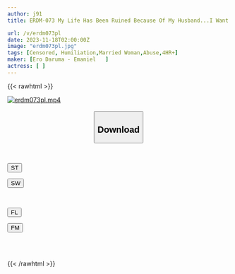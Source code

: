 ```yaml
---
author: j91
title: ERDM-073 My Life Has Been Ruined Because Of My Husband...I Want To Fuck Him So Badly! 4 Hours Of Masochistic Training For A Super Masochistic Wife

url: /v/erdm073pl
date: 2023-11-18T02:00:00Z
image: "erdm073pl.jpg"
tags: [Censored, Humiliation,Married Woman,Abuse,4HR+]
maker: [Ero Daruma - Emaniel   ]
actress: [ ]
---
```



{{< rawhtml >}}

<div class="video" data-videoid="P71PDkpa2OuWlw">
    <a href="javascript:;">
        <img src="/v/erdm073pl/erdm073pl.jpg" width="WIDTH" height="HEIGHT" alt="erdm073pl.mp4" loading="lazy">
    </a>
</div>

<script type="text/javascript" src="https://j91.asia/asset/on-demand-st.js"></script>

<br>
  <link rel="stylesheet" href="https://j91.asia/asset/bs5.css">
  
  <center>
  <button class="btn btn-primary" type="button" data-bs-toggle="collapse" data-bs-target=".multi-collapse" aria-expanded="false" aria-controls="multiCollapseExample1 multiCollapseExample2"><h2>Download</h2></button></center>
</p>
<div class="row">
  <div class="col">
    <div class="collapse multi-collapse" id="multiCollapseExample1">
      <div class="card card-body">
	      	      <br>
<div class="buttons">  
<p><a href="https://streamtape.to/v/P71PDkpa2OuWlw" target="_blank"><button class="btn-hover color-3"><i class="fa fa-download"></i> ST</button></a></p>
<p><a href="https://sfastwish.com/fkceu7fi4i6e" target="_blank"><button class="btn-hover color-2"><i class="fa fa-download"></i> SW</button></a></p></div>
    </div>
  </div>
</div>
  <div class="col">
    <div class="collapse multi-collapse" id="multiCollapseExample2">
      <div class="card card-body">
	      <br>
<div class="buttons">
<p><a href="javascript:;" target="_blank"><button class="btn-hover color-9"><i class="fa fa-download"></i> FL</button></a></p>
<p><a href="https://filemoon.sx/d/z466inzlf55r" target="_blank"><button class="btn-hover color-8"><i class="fa fa-download"></i> FM</button></a></p></div>
<br><br>
      </div>
    </div>
  </div>
</div>

{{< /rawhtml >}}
